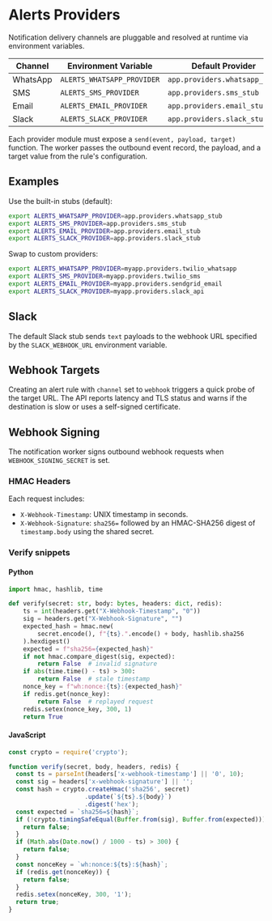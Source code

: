 # Alerts Providers

Notification delivery channels are pluggable and resolved at runtime via environment variables.

| Channel | Environment Variable | Default Provider |
|---------|---------------------|------------------|
| WhatsApp | `ALERTS_WHATSAPP_PROVIDER` | `app.providers.whatsapp_stub` |
| SMS | `ALERTS_SMS_PROVIDER` | `app.providers.sms_stub` |
| Email | `ALERTS_EMAIL_PROVIDER` | `app.providers.email_stub` |
| Slack | `ALERTS_SLACK_PROVIDER` | `app.providers.slack_stub` |

Each provider module must expose a `send(event, payload, target)` function. The worker passes the outbound event record, the payload, and a target value from the rule's configuration.

## Examples

Use the built-in stubs (default):

```bash
export ALERTS_WHATSAPP_PROVIDER=app.providers.whatsapp_stub
export ALERTS_SMS_PROVIDER=app.providers.sms_stub
export ALERTS_EMAIL_PROVIDER=app.providers.email_stub
export ALERTS_SLACK_PROVIDER=app.providers.slack_stub
```

Swap to custom providers:

```bash
export ALERTS_WHATSAPP_PROVIDER=myapp.providers.twilio_whatsapp
export ALERTS_SMS_PROVIDER=myapp.providers.twilio_sms
export ALERTS_EMAIL_PROVIDER=myapp.providers.sendgrid_email
export ALERTS_SLACK_PROVIDER=myapp.providers.slack_api
```

## Slack

The default Slack stub sends `text` payloads to the webhook URL specified by
the `SLACK_WEBHOOK_URL` environment variable.

## Webhook Targets

Creating an alert rule with `channel` set to `webhook` triggers a quick probe
of the target URL. The API reports latency and TLS status and warns if the
destination is slow or uses a self-signed certificate.

## Webhook Signing

The notification worker signs outbound webhook requests when `WEBHOOK_SIGNING_SECRET` is set.

### HMAC Headers

Each request includes:

- `X-Webhook-Timestamp`: UNIX timestamp in seconds.
- `X-Webhook-Signature`: `sha256=` followed by an HMAC-SHA256 digest of `timestamp.body` using the shared secret.

### Verify snippets

#### Python

```python
import hmac, hashlib, time

def verify(secret: str, body: bytes, headers: dict, redis):
    ts = int(headers.get("X-Webhook-Timestamp", "0"))
    sig = headers.get("X-Webhook-Signature", "")
    expected_hash = hmac.new(
        secret.encode(), f"{ts}.".encode() + body, hashlib.sha256
    ).hexdigest()
    expected = f"sha256={expected_hash}"
    if not hmac.compare_digest(sig, expected):
        return False  # invalid signature
    if abs(time.time() - ts) > 300:
        return False  # stale timestamp
    nonce_key = f"wh:nonce:{ts}:{expected_hash}"
    if redis.get(nonce_key):
        return False  # replayed request
    redis.setex(nonce_key, 300, 1)
    return True
```

#### JavaScript

```javascript
const crypto = require('crypto');

function verify(secret, body, headers, redis) {
  const ts = parseInt(headers['x-webhook-timestamp'] || '0', 10);
  const sig = headers['x-webhook-signature'] || '';
  const hash = crypto.createHmac('sha256', secret)
                     .update(`${ts}.${body}`)
                     .digest('hex');
  const expected = `sha256=${hash}`;
  if (!crypto.timingSafeEqual(Buffer.from(sig), Buffer.from(expected))) {
    return false;
  }
  if (Math.abs(Date.now() / 1000 - ts) > 300) {
    return false;
  }
  const nonceKey = `wh:nonce:${ts}:${hash}`;
  if (redis.get(nonceKey)) {
    return false;
  }
  redis.setex(nonceKey, 300, '1');
  return true;
}
```
